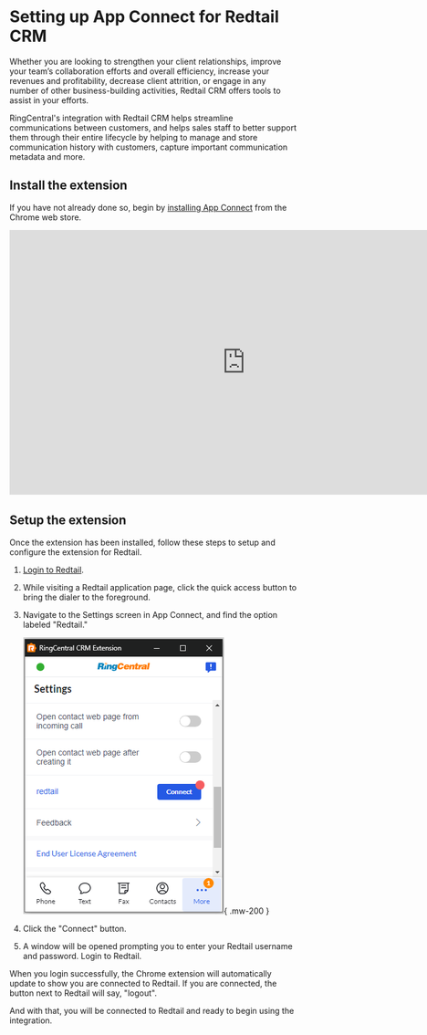 # Setting up App Connect for Redtail CRM

Whether you are looking to strengthen your client relationships, improve your team’s collaboration efforts and overall efficiency, increase your revenues and profitability, decrease client attrition, or engage in any number of other business-building activities, Redtail CRM offers tools to assist in your efforts.

RingCentral's integration with Redtail CRM helps streamline communications between customers, and helps sales staff to better support them through their entire lifecycle by helping to manage and store communication history with customers, capture important communication metadata and more.

## Install the extension

If you have not already done so, begin by [installing App Connect](../getting-started.md) from the Chrome web store. 

<iframe width="825" height="464" src="https://www.youtube.com/embed/1pbpbEvp5uQ?si=BUmLcaKk5att_XQf" title="App Connect for Redtail CRM - quick start" frameborder="0" allow="accelerometer; autoplay; clipboard-write; encrypted-media; gyroscope; picture-in-picture; web-share" allowfullscreen></iframe>

## Setup the extension

Once the extension has been installed, follow these steps to setup and configure the extension for Redtail. 

1. [Login to Redtail](https://corporate.redtailtechnology.com/login/).

2. While visiting a Redtail application page, click the quick access button to bring the dialer to the foreground. 

3. Navigate to the Settings screen in App Connect, and find the option labeled "Redtail."

    ![Connect to Redtail](../img/redtail-connect.png){ .mw-200 }

4. Click the "Connect" button. 

5. A window will be opened prompting you to enter your Redtail username and password. Login to Redtail. 

When you login successfully, the Chrome extension will automatically update to show you are connected to Redtail. If you are connected, the button next to Redtail will say, "logout".

And with that, you will be connected to Redtail and ready to begin using the integration. 

